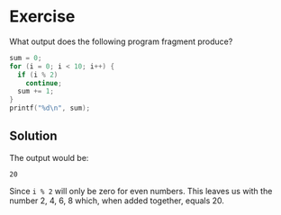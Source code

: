 # Exercise

What output does the following program fragment produce?

```c
sum = 0;
for (i = 0; i < 10; i++) {
  if (i % 2)
    continue;
  sum += 1;
}
printf("%d\n", sum);
```

## Solution

The output would be:

```
20
```

Since `i % 2` will only be zero for even numbers. This leaves us with the
number 2, 4, 6, 8 which, when added together, equals 20.
